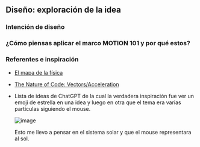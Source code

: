## Diseño: exploración de la idea
### Intención de diseño

### ¿Cómo piensas aplicar el marco MOTION 101 y por qué estos?

### Referentes e inspiración
- [El mapa de la física](https://www.youtube.com/watch?v=ZihywtixUYo)
- [The Nature of Code: Vectors/Acceleration](https://natureofcode.com/vectors/#acceleration)
- Lista de ideas de ChatGPT de la cual la verdadera inspiración fue ver un emoji de estrella en una idea y luego en otra que el tema era varias partículas siguiendo el mouse.
  
  ![image](https://github.com/user-attachments/assets/d2c60ea9-a9ff-4fb7-9f46-840007ac9974)
  
  Esto me llevo a pensar en el sistema solar y que el mouse representara al sol.
